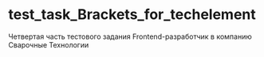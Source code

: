 # test_task_Brackets_for_techelement
Четвертая часть тестового задания Frontend-разработчик в компанию Сварочные Технологии
